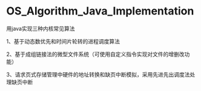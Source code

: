 # OS_Algorithm_Java_Implementation
用java实现三种内核常见算法

1、基于动态数优先和时间片轮转的进程调度算法

2、基于成组链接法的微型文件系统（可使用自定义指令实现对文件的增删改功能）

3、请求页式存储管理中硬件的地址转换和缺页中断模拟，采用先进先出调度法处理缺页中断

